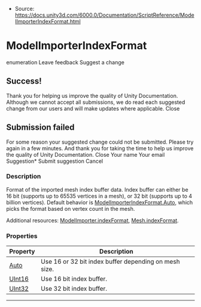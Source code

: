 * Source: https://docs.unity3d.com/6000.0/Documentation/ScriptReference/ModelImporterIndexFormat.html

# ModelImporterIndexFormat
enumeration
Leave feedback
Suggest a change
## Success!
Thank you for helping us improve the quality of Unity Documentation. Although we cannot accept all submissions, we do read each suggested change from our users and will make updates where applicable.
Close
## Submission failed
For some reason your suggested change could not be submitted. Please <a>try again</a> in a few minutes. And thank you for taking the time to help us improve the quality of Unity Documentation.
Close
Your name Your email Suggestion* Submit suggestion
Cancel
### Description
Format of the imported mesh index buffer data.
Index buffer can either be 16 bit (supports up to 65535 vertices in a mesh), or 32 bit (supports up to 4 billion vertices). Default behavior is [ModelImporterIndexFormat.Auto](https://docs.unity3d.com/6000.0/Documentation/ScriptReference/ModelImporterIndexFormat.Auto.html), which picks the format based on vertex count in the mesh.  
  
Additional resources: [ModelImporter.indexFormat](https://docs.unity3d.com/6000.0/Documentation/ScriptReference/ModelImporter-indexFormat.html), [Mesh.indexFormat](https://docs.unity3d.com/6000.0/Documentation/ScriptReference/Mesh-indexFormat.html).
### Properties
Property | Description  
---|---  
[Auto](https://docs.unity3d.com/6000.0/Documentation/ScriptReference/ModelImporterIndexFormat.Auto.html) | Use 16 or 32 bit index buffer depending on mesh size.  
[UInt16](https://docs.unity3d.com/6000.0/Documentation/ScriptReference/ModelImporterIndexFormat.UInt16.html) | Use 16 bit index buffer.  
[UInt32](https://docs.unity3d.com/6000.0/Documentation/ScriptReference/ModelImporterIndexFormat.UInt32.html) | Use 32 bit index buffer.  
* * *
